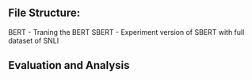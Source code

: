 ## File Structure:

BERT - Traning the BERT
SBERT - Experiment version of SBERT with full dataset of SNLI

## Evaluation and Analysis
